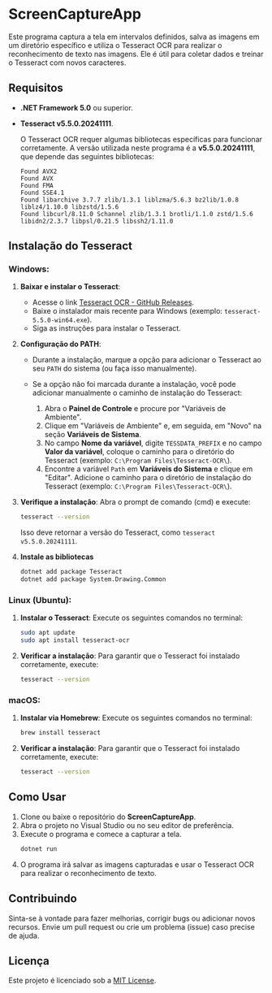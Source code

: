
# ScreenCaptureApp

Este programa captura a tela em intervalos definidos, salva as imagens em um diretório específico e utiliza o Tesseract OCR para realizar o reconhecimento de texto nas imagens. Ele é útil para coletar dados e treinar o Tesseract com novos caracteres.

## Requisitos

- **.NET Framework 5.0** ou superior.
- **Tesseract v5.5.0.20241111**.
  
  O Tesseract OCR requer algumas bibliotecas específicas para funcionar corretamente. A versão utilizada neste programa é a **v5.5.0.20241111**, que depende das seguintes bibliotecas:
  
  ```
  Found AVX2
  Found AVX
  Found FMA
  Found SSE4.1
  Found libarchive 3.7.7 zlib/1.3.1 liblzma/5.6.3 bz2lib/1.0.8 liblz4/1.10.0 libzstd/1.5.6
  Found libcurl/8.11.0 Schannel zlib/1.3.1 brotli/1.1.0 zstd/1.5.6 libidn2/2.3.7 libpsl/0.21.5 libssh2/1.11.0
  ```

## Instalação do Tesseract

### Windows:

1. **Baixar e instalar o Tesseract**:
   - Acesse o link [Tesseract OCR - GitHub Releases](https://github.com/tesseract-ocr/tesseract/releases/tag/5.5.0).
   - Baixe o instalador mais recente para Windows (exemplo: `tesseract-5.5.0-win64.exe`).
   - Siga as instruções para instalar o Tesseract.

2. **Configuração do PATH**:
   - Durante a instalação, marque a opção para adicionar o Tesseract ao seu `PATH` do sistema (ou faça isso manualmente).
   - Se a opção não foi marcada durante a instalação, você pode adicionar manualmente o caminho de instalação do Tesseract:
   
     1. Abra o **Painel de Controle** e procure por "Variáveis de Ambiente".
     2. Clique em "Variáveis de Ambiente" e, em seguida, em "Novo" na seção **Variáveis de Sistema**.
     3. No campo **Nome da variável**, digite `TESSDATA_PREFIX` e no campo **Valor da variável**, coloque o caminho para o diretório do Tesseract (exemplo: `C:\Program Files\Tesseract-OCR\`).
     4. Encontre a variável `Path` em **Variáveis do Sistema** e clique em "Editar". Adicione o caminho para o diretório de instalação do Tesseract (exemplo: `C:\Program Files\Tesseract-OCR\`).

3. **Verifique a instalação**:
   Abra o prompt de comando (cmd) e execute:

   ```bash
   tesseract --version
   ```

   Isso deve retornar a versão do Tesseract, como `tesseract v5.5.0.20241111`.

4. **Instale as bibliotecas**
   ```bash
   dotnet add package Tesseract
   dotnet add package System.Drawing.Common
   ```

### Linux (Ubuntu):

1. **Instalar o Tesseract**:
   Execute os seguintes comandos no terminal:

   ```bash
   sudo apt update
   sudo apt install tesseract-ocr
   ```

2. **Verificar a instalação**:
   Para garantir que o Tesseract foi instalado corretamente, execute:

   ```bash
   tesseract --version
   ```

### macOS:

1. **Instalar via Homebrew**:
   Execute os seguintes comandos no terminal:

   ```bash
   brew install tesseract
   ```

2. **Verificar a instalação**:
   Para garantir que o Tesseract foi instalado corretamente, execute:

   ```bash
   tesseract --version
   ```
## Como Usar

1. Clone ou baixe o repositório do **ScreenCaptureApp**.
2. Abra o projeto no Visual Studio ou no seu editor de preferência.
3. Execute o programa e comece a capturar a tela.
   ```bash
   dotnet run
   ```
4. O programa irá salvar as imagens capturadas e usar o Tesseract OCR para realizar o reconhecimento de texto.

## Contribuindo

Sinta-se à vontade para fazer melhorias, corrigir bugs ou adicionar novos recursos. Envie um pull request ou crie um problema (issue) caso precise de ajuda.

## Licença

Este projeto é licenciado sob a [MIT License](LICENSE).
